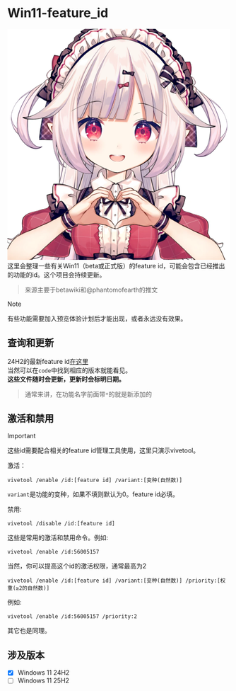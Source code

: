 # Win11-feature_id
![欢迎](image/1758386839626.png)  
这里会整理一些有关Win11（beta或正式版）的feature id，可能会包含已经推出的功能的id。这个项目会持续更新。  
> 来源主要于betawiki和@phantomofearth的推文  

> [!NOTE]
> 有些功能需要加入预览体验计划后才能出现，或者永远没有效果。

## 查询和更新
24H2的最新feature id[在这里](24H2-25H2/20250920_24H2-id.txt)  
当然可以在`code`中找到相应的版本就能看见。  
**这些文件随时会更新，更新时会标明日期。**
> 通常来讲，在功能名字前面带`*`的就是新添加的

## 激活和禁用
> [!IMPORTANT]
> 这些id需要配合相关的feature id管理工具使用，这里只演示vivetool。

激活：
```
vivetool /enable /id:[feature id] /variant:[变种(自然数)]
```
`variant`是功能的变种，如果不填则默认为0。feature id必填。

禁用:
```
vivetool /disable /id:[feature id]
```
这些是常用的激活和禁用命令。例如:
```
vivetool /enable /id:56005157
```

当然，你可以提高这个id的激活权限，通常最高为2
```
vivetool /enable /id:[feature id] /variant:[变种(自然数)] /priority:[权重(≥2的自然数)]
```
例如:
```
vivetool /enable /id:56005157 /priority:2
```
其它也是同理。
## 涉及版本
- [x] Windows 11 24H2
- [ ] Windows 11 25H2
